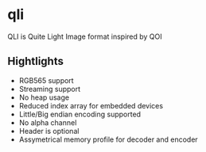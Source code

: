# qli
QLI is Quite Light Image format inspired by QOI

## Hightlights

- RGB565 support
- Streaming support
- No heap usage
- Reduced index array for embedded devices
- Little/Big endian encoding supported
- No alpha channel
- Header is optional
- Assymetrical memory profile for decoder and encoder
